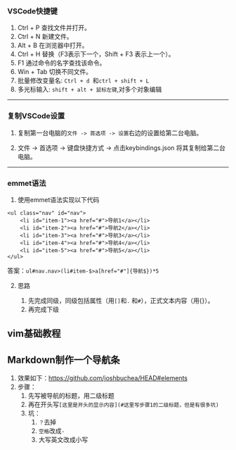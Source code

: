 ### VSCode快捷键
1. Ctrl + P 查找文件并打开。
2. Ctrl + N 新建文件。
3. Alt + B 在浏览器中打开。
4. Ctrl + H 替换（F3表示下一个，Shift + F3 表示上一个）。
5. F1 通过命令的名字查找该命令。
6. Win + Tab 切换不同文件。
7. 批量修改变量名: `Ctrl + d `和`ctrl + shift + L`
8. 多光标输入: `shift + alt + 鼠标左键`,对多个对象编辑

---

### 复制VSCode设置
1. 复制第一台电脑的`文件 -> 首选项 -> 设置`右边的设置给第二台电脑。

2. 文件 -> 首选项 -> 键盘快捷方式 -> 点击keybindings.json 将其复制给第二台电脑。


---

### emmet语法

1. 使用emmet语法实现以下代码

```
<ul class="nav" id="nav">
    <li id="item-1"><a href="#">导航1</a></li>
    <li id="item-2"><a href="#">导航2</a></li>
    <li id="item-3"><a href="#">导航3</a></li>
    <li id="item-4"><a href="#">导航4</a></li>
    <li id="item-5"><a href="#">导航5</a></li>
</ul>
```

答案：`ul#nav.nav>(li#item-$>a[href="#"]{导航$})*5`

2. 思路

   1. 先完成同级，同级包括属性（用`[]`和`.` 和`#`），正式文本内容（用{}）。
   2. 再完成下级





## vim基础教程









## Markdown制作一个导航条

1. 效果如下：https://github.com/joshbuchea/HEAD#elements
2. 步骤：
   1. 先写被导航的标题，用二级标题
   2. 再在开头写`[这里是开头的显示内容](#这里写步骤1的二级标题，但是有很多坑)`
   3. 坑：
      1. `？`去掉
      2. `空格`改成`-`
      3. 大写英文改成小写